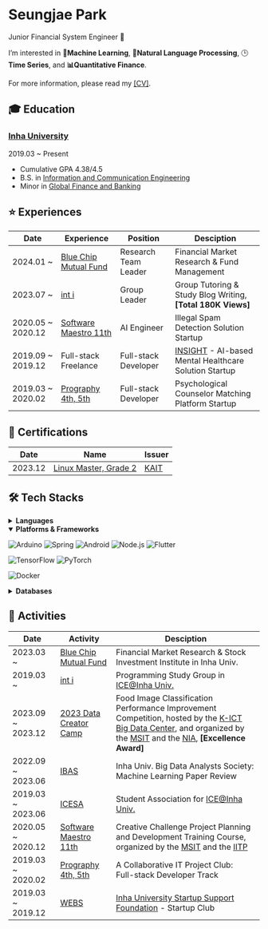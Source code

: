 # Seungjae Park

Junior Financial System Engineer 🌱

I’m interested in **🤖Machine Learning**, **📖Natural Language Processing**, 🕒**Time Series**, and **📊Quantitative Finance**.

For more information, please read my [[CV]](https://astro36.github.io/Astro36/CV_Park.pdf).

## 🎓 Education

### [Inha University](http://www.inha.ac.kr/)

2019.03 ~ Present

- Cumulative GPA 4.38/4.5
- B.S. in [Information and Communication Engineering](https://ice.inha.ac.kr/ice/index.do)
- Minor in [Global Finance and Banking](https://gfiba.inha.ac.kr/gfiba/index.do)

## ⭐ Experiences

| Date | Experience | Position | Desciption |
| --- | --- | --- | --- |
| 2024.01 ~ | [‌Blue Chip Mutual Fund](https://inhabluechip.com/) | Research Team Leader | Financial Market Research & Fund Management |
| 2023.07 ~ | [int i](https://int-i.github.io/) | Group Leader | Group Tutoring & Study Blog Writing, **[Total 180K Views]** |
| 2020.05 ~ 2020.12 | [Software Maestro 11th](https://www.swmaestro.org/sw/main/main.do) | AI Engineer | Illegal Spam Detection Solution Startup |
| 2019.09 ~ 2019.12 | Full-stack Freelance | Full-stack Developer | [INSIGHT](https://insightsolution.github.io/) - AI-based Mental Healthcare Solution Startup |
| 2019.03 ~ 2020.02 | [Prography 4th, 5th](https://prography.org/) | Full-stack Developer | Psychological Counselor Matching Platform Startup |

## 📑 Certifications

| Date | Name | Issuer |
| --- | --- | --- |
| 2023.12 | [Linux Master, Grade 2](https://www.pqi.or.kr/inf/qul/infQulBasDetail.do?qulId=433) | [KAIT](https://www.ihd.or.kr/) |

## 🛠 Tech Stacks

<details>
<summary><b>Languages</b></summary>

![C++](https://img.shields.io/badge/C++-00599C?style=flat-square&logo=c%2B%2B&logoColor=white)
![Java](https://img.shields.io/badge/Java-ED8B00?style=flat-square&logo=openjdk&logoColor=white)
![Kotlin](https://img.shields.io/badge/Kotlin-7F52FF?style=flat-square&logo=kotlin&logoColor=white)
![JavaScript](https://img.shields.io/badge/JavaScript-F7DF1E?style=flat-square&logo=javascript&logoColor=black)
![TypeScript](https://img.shields.io/badge/TypeScript-3178C6?style=flat-square&logo=typescript&logoColor=white)
![Python](https://img.shields.io/badge/Python-3776AB?style=flat-square&logo=python&logoColor=white)
![Rust](https://img.shields.io/badge/Rust-000000?style=flat-square&logo=rust&logoColor=white)
![Dart](https://img.shields.io/badge/Dart-0175C2?style=flat-square&logo=dart&logoColor=white)

</details>

<details open>
<summary><b>Platforms & Frameworks</b></summary>

![Arduino](https://img.shields.io/badge/Arduino-00878F?style=flat-square&logo=arduino&logoColor=white)
![Spring](https://img.shields.io/badge/Spring-6DB33F?style=flat-square&logo=spring&logoColor=white)
![Android](https://img.shields.io/badge/Android-3DDC84?style=flat-square&logo=android&logoColor=white)
![Node.js](https://img.shields.io/badge/Node.js-339933?style=flat-square&logo=node.js&logoColor=white)
![Flutter](https://img.shields.io/badge/Flutter-02569B?style=flat-square&logo=flutter&logoColor=white)

![TensorFlow](https://img.shields.io/badge/TensorFlow-FF6F00?style=flat-square&logo=tensorflow&logoColor=white)
![PyTorch](https://img.shields.io/badge/PyTorch-EE4C2C?style=flat-square&logo=pytorch&logoColor=white)

![Docker](https://img.shields.io/badge/Docker-2496ED?style=flat-square&logo=docker&logoColor=white)

</details>

<details>
<summary><b>Databases</b></summary>

![MySQL](https://img.shields.io/badge/MySQL-4479A1?style=flat-square&logo=mysql&logoColor=white)
![PostgreSQL](https://img.shields.io/badge/PostgreSQL-4169E1?style=flat-square&logo=postgresql&logoColor=white)

</details>

## 🎯 Activities

| Date | Activity | Desciption |
| --- | --- | --- |
| 2023.03 ~ | [‌Blue Chip Mutual Fund](https://inhabluechip.com/) | Financial Market Research & Stock Investment Institute in Inha Univ. |
| 2019.03 ~ | [int i](https://int-i.github.io/) | Programming Study Group in [ICE@Inha Univ.](https://ice.inha.ac.kr/ice/2247/subview.do) |
| 2023.09 ~ 2023.12 | [2023 Data Creator Camp](https://kbig.kr/portal/kbig/keybiz/creatorcamp/info.page) | Food Image Classification Performance Improvement Competition, hosted by the [K­-ICT Big Data Center](https://kbig.kr/), and organized by the [MSIT](https://www.msit.go.kr/) and the [NIA](https://www.nia.or.kr/), **[Excellence Award]** |
| 2022.09 ~ 2023.06 | [IBAS](https://www.inhabas.com/) | Inha Univ. Big Data Analysts Society: Machine Learning Paper Review |
| 2019.03 ~ 2023.06 | [ICESA](https://ice.inha.ac.kr/ice/2246/subview.do) | Student Association for [ICE@Inha Univ.](https://ice.inha.ac.kr/ice/2246/subview.do) |
| 2020.05 ~ 2020.12 | [Software Maestro 11th](https://www.swmaestro.org/) | Creative Challenge Project Planning and Development Training Course, organized by the [MSIT](https://www.msit.go.kr/) and the [IITP](https://www.iitp.kr/) |
| 2019.03 ~ 2020.02 | [Prography 4th, 5th](https://prography.org/) | A Collaborative IT Project Club: Full-­stack Developer Track |
| 2019.03 ~ 2019.12 | [WEBS](https://cafe.naver.com/websinha) | [Inha University Startup Support Foundation](http://startup.inha.ac.kr/index.htm) - Startup Club |
